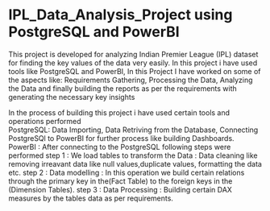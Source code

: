 # IPL_Data_Analysis_Project using PostgreSQL and PowerBI
This project is developed for analyzing Indian Premier League (IPL) dataset for finding the key values of the data very easily.
In this project i have used tools like PostgreSQL and PowerBI, In this Project I have worked on some of the aspects like: Requirements Gathering, Processing the Data, Analyzing the Data and finally building the reports as per the requirements with generating the necessary key insights

In the process of building this project i have used certain tools and operations performed                                                                                                                                                                                                                                                 
PostgreSQL: Data Importing,
            Data Retriving from the Database,
            Connecting PostgreSQl to PowerBI for further process like building Dashboards.                                                                                                                                                                                                                                                 
PowerBI   : After connecting to the PostgreSQL following steps were performed                                                                                            step 1 : We load tables to transform the Data : Data cleaning like removing irreavant data like null values,duplicate values, formatting the data etc.
   step 2 : Data modelling : In this operation we build certain relations through the primary key in the(Fact Table) to the foreign keys in the (Dimension Tables).      step 3 : Data Processing : Building certain DAX measures by the tables data as per requirements.
           
 
 

